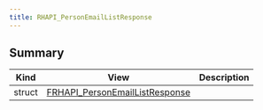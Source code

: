 ```yaml
---
title: RHAPI_PersonEmailListResponse
---
```


## Summary
| Kind | View | Description |
|------|------|-------------|
|struct|[FRHAPI_PersonEmailListResponse](/unreal-plugins/all/structfrhapi__personemaillistresponse/#structFRHAPI__PersonEmailListResponse)||
